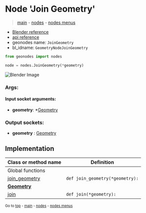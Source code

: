 # Node 'Join Geometry'

> [main](../structure.md) - [nodes](nodes.md) - [nodes menus](nodes_menus.md)

- [Blender reference](https://docs.blender.org/manual/en/latest/modeling/geometry_nodes/geometry/join_geometry.html)
- [api reference](https://docs.blender.org/api/current/bpy.types.GeometryNodeJoinGeometry.html)
- geonodes name: `JoinGeometry`
- bl_idname: `GeometryNodeJoinGeometry`

```python
from geonodes import nodes

node = nodes.JoinGeometry(*geometry)
```

![Blender Image](https://docs.blender.org/manual/en/latest/_images/node-types_GeometryNodeJoinGeometry.webp)

### Args:

#### Input socket arguments:

- **geometry**: *[Geometry](Geometry.md)

### Output sockets:

- **geometry** : [Geometry](Geometry.md)

## Implementation

| Class or method name | Definition |
|----------------------|------------|
| Global functions |
| [join_geometry](A.md#join_geometry) | `def join_geometry(*geometry):` |
| **[Geometry](Geometry.md)** |
| [join](Geometry.md#join) | `def join(*geometry):` |
<sub>Go to [top](#node-Join-Geometry) - [main](../structure.md) - [nodes](nodes.md) - [nodes menus](nodes_menus.md)</sub>


